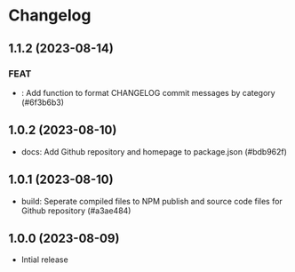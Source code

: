 # Changelog

## 1.1.2 (2023-08-14)

### FEAT

- : Add function to format CHANGELOG commit messages by category (#6f3b6b3)


## 1.0.2 (2023-08-10)

- docs: Add Github repository and homepage to package.json (#bdb962f)

## 1.0.1 (2023-08-10)

- build: Seperate compiled files to NPM publish and source code files for Github repository (#a3ae484)

## 1.0.0 (2023-08-09)

- Intial release

